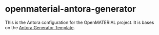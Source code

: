 # openmaterial-antora-generator

This is the Antora configuration for the OpenMATERIAL project. It is bases on the [Antora Generator Template](https://code.asam.net/common/templates/antora-base-repo-example). 